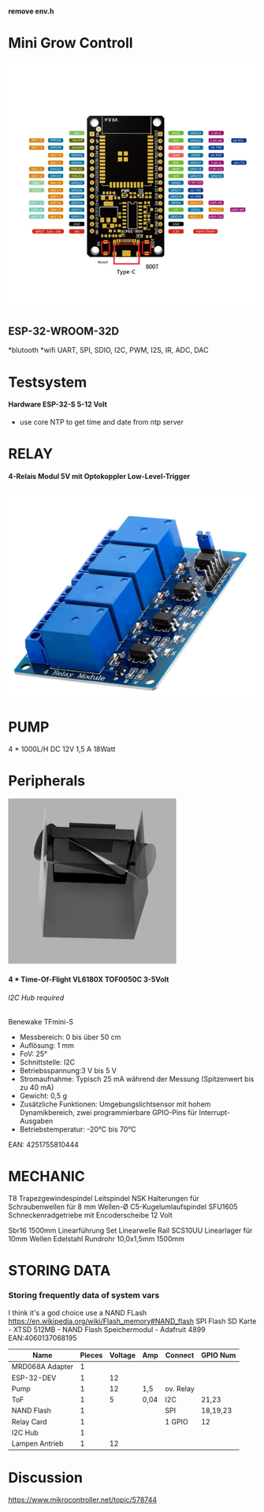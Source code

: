 #### remove env.h

# Mini Grow Con**troll**
![img.png](images/img.png)
## ESP-32-WROOM-32D 
*blutooth
*wifi
UART, SPI, SDIO, I2C, PWM, I2S, IR, ADC, DAC

# Testsystem

#### Hardware ESP-32-S 5-12 Volt
- use core NTP to get time and date from ntp server

# RELAY
#### 4-Relais Modul 5V mit Optokoppler Low-Level-Trigger
![img_1.png](images/img_1.png)

# PUMP
4 * 1000L/H DC 12V 1,5 A 18Watt


# Peripherals

<img alt="ToFangele.png" src="images/ToFangele.png" title="ToF Angle" width="341"/>

#### 4 * Time-Of-Flight VL6180X TOF0050C 3-5Volt
###### I2C Hub required
Benewake TFmini-S

- Messbereich: 0 bis über 50 cm
- Auflösung: 1 mm
- FoV: 25°
- Schnittstelle: I2C
- Betriebsspannung:3 V bis 5 V
- Stromaufnahme: Typisch 25 mA während der Messung (Spitzenwert bis zu 40 mA)
- Gewicht: 0,5 g
- Zusätzliche Funktionen: Umgebungslichtsensor mit hohem Dynamikbereich, zwei
programmierbare GPIO-Pins für Interrupt-Ausgaben
- Betriebstemperatur: -20°C bis 70°C

EAN: 4251755810444

# MECHANIC
T8 Trapezgewindespindel Leitspindel
NSK Halterungen für Schraubenwellen für 8 mm Wellen-Ø
C5-Kugelumlaufspindel SFU1605
Schneckenradgetriebe mit Encoderscheibe 12 Volt

Sbr16 1500mm Linearführung Set Linearwelle Rail
SCS10UU Linearlager für 10mm Wellen
Edelstahl Rundrohr 10,0x1,5mm 1500mm



# STORING DATA
### Storing frequently data of system vars
I think it's a god choice use a NAND FLash
https://en.wikipedia.org/wiki/Flash_memory#NAND_flash
SPI Flash SD Karte - XTSD 512MB - NAND Flash Speichermodul - Adafruit 4899 EAN:4060137068195

| Name            | Pieces | Voltage | Amp  | Connect   | GPIO Num |
|-----------------|--------|---------|------|-----------|----------|
| MRD068A Adapter | 1      |         |      |           |          |
| ESP-32-DEV      | 1      | 12      |      |           |          |
| Pump            | 1      | 12      | 1,5  | ov. Relay |          |
| ToF             | 1      | 5       | 0,04 | I2C       | 21,23    |
| NAND Flash      | 1      |         |      | SPI       | 18,19,23 |
| Relay Card      | 1      |         |      | 1 GPIO    | 12       |
| I2C Hub         | 1      |         |      |           |          |
| Lampen Antrieb  | 1      | 12      |      |           |          |


# Discussion
https://www.mikrocontroller.net/topic/578744

